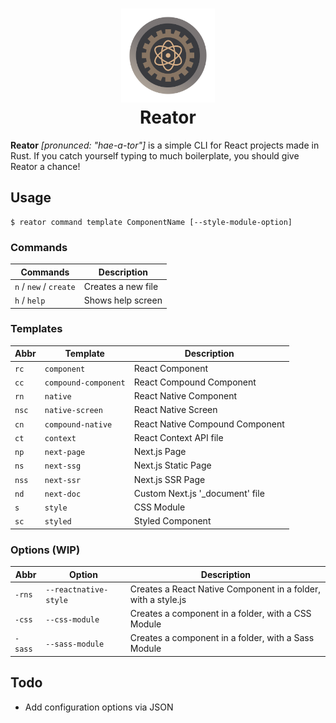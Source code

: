 <h1 align="center">
    <img alt="Reator Icon" title="Reator" src="./.github/reator.png" width="150px" /><br>
    Reator
</h1>

**Reator** _[pronunced: "hae-a-tor"]_ is a simple CLI for React projects made in Rust.
If you catch yourself typing to much boilerplate, you should give Reator a chance!

## Usage

```
$ reator command template ComponentName [--style-module-option]
```

### Commands

| Commands               | Description        |
| ---------------------- | ------------------ |
| `n` / `new` / `create` | Creates a new file |
| `h` / `help`           | Shows help screen  |

### Templates

| Abbr  | Template             | Description                      |
| ----- | -------------------- | -------------------------------- |
| `rc`  | `component`          | React Component                  |
| `cc`  | `compound-component` | React Compound Component         |
| `rn`  | `native`             | React Native Component           |
| `nsc` | `native-screen`      | React Native Screen              |
| `cn`  | `compound-native`    | React Native Compound Component  |
| `ct`  | `context`            | React Context API file           |
| `np`  | `next-page`          | Next.js Page                     |
| `ns`  | `next-ssg`           | Next.js Static Page              |
| `nss` | `next-ssr`           | Next.js SSR Page                 |
| `nd`  | `next-doc`           | Custom Next.js '\_document' file |
| `s`   | `style`              | CSS Module                       |
| `sc`  | `styled`             | Styled Component                 |

### Options (WIP)

| Abbr    | Option                | Description                                                   |
| ------- | --------------------- | ------------------------------------------------------------- |
| `-rns`  | `--reactnative-style` | Creates a React Native Component in a folder, with a style.js |
| `-css`  | `--css-module`        | Creates a component in a folder, with a CSS Module            |
| `-sass` | `--sass-module`       | Creates a component in a folder, with a Sass Module           |

## Todo

- Add configuration options via JSON
